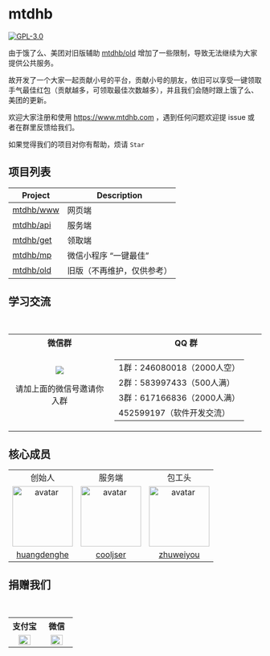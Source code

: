# mtdhb

[![GPL-3.0](https://img.shields.io/badge/license-GPL--3.0-blue.svg)](LICENSE)

由于饿了么、美团对旧版辅助 [mtdhb/old](https://github.com/mtdhb/old) 增加了一些限制，导致无法继续为大家提供公共服务。

故开发了一个大家一起贡献小号的平台，贡献小号的朋友，依旧可以享受一键领取手气最佳红包（贡献越多，可领取最佳次数越多），并且我们会随时跟上饿了么、美团的更新。

欢迎大家注册和使用 https://www.mtdhb.com ，遇到任何问题欢迎提 issue 或者在群里反馈给我们。

如果觉得我们的项目对你有帮助，烦请 `Star`

## 项目列表

| Project | Description |
| -------- | -------- |
| [mtdhb/www](https://github.com/mtdhb/www) | 网页端 |
| [mtdhb/api](https://github.com/mtdhb/api) | 服务端 |
| [mtdhb/get](https://github.com/mtdhb/get) | 领取端 |
| [mtdhb/mp](https://github.com/mtdhb/mp) | 微信小程序 “一键最佳”|
| [mtdhb/old](https://github.com/mtdhb/old) | 旧版（不再维护，仅供参考） |

## 学习交流

<table>
  <tr></tr>
  <tr>
    <th>微信群</th>
    <th>QQ 群</th>
  </tr>
  <tr>
    <td align="center" width="300">
      <img src="https://user-images.githubusercontent.com/8413791/38773412-3e896818-407e-11e8-84d4-842fa3b04d08.png"><p>请加上面的微信号邀请你入群</p>
    </td>
    <td align="center" width="400">
      <table>
        <tr><td>1群：246080018（2000人空）</td></tr>
        <tr><td>2群：583997433（500人满）</td></tr>
        <tr><td>3群：617166836（2000人满）</td></tr>
        <tr><td>452599197（软件开发交流）</td></tr>
      </table>
    </td>
  </tr>
</table>

## 核心成员

<table>
  <tr></tr>
  <tr>	
    <td align="center">创始人</td>	
    <td align="center">服务端</td>	
    <td align="center">包工头</td>	
  </tr>	
  <tr>	
    <td align="center">	
      <a href="https://github.com/cooljser">	
        <img width="120" src="https://avatars3.githubusercontent.com/u/13159812?s=460&v=4" alt="avatar">	
      </a>	
    </td>	
    <td align="center">	
      <a href="https://github.com/huangdenghe">	
        <img width="120" src="https://avatars2.githubusercontent.com/u/10628154?s=460&v=4" alt="avatar">	
      </a>	
    </td>	
    <td align="center">	
      <a href="https://github.com/zhuweiyou">	
        <img width="120" src="https://avatars3.githubusercontent.com/u/8413791?s=460&v=4" alt="avatar">	
      </a>	
    </td>	
  </tr>	
  <tr>	
    <td align="center"><a href="https://github.com/huangdenghe">huangdenghe</a></td>	
    <td align="center"><a href="https://github.com/duminghong">cooljser</a></td>	
    <td align="center"><a href="https://github.com/zhuweiyou">zhuweiyou</a></td>	
  </tr>	
</table>

## 捐赠我们

<table>
  <tr></tr>
  <tr>
    <th width="50%">支付宝</th>
    <th width="50%">微信</th>
  </tr>
  <tr align="center">
    <td><img width="70%" src="https://user-images.githubusercontent.com/8413791/35776840-99a0b0ac-09de-11e8-956a-9e3d57a4e355.png"></td>
    <td><img width="70%" src="https://user-images.githubusercontent.com/8413791/35776841-9c5192a8-09de-11e8-80d7-cb718e40b3c5.png"></td>
  </tr>
</table>

